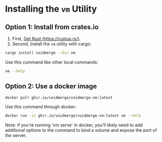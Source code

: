 # Installing the `vm` Utility

## Option 1: Install from crates.io

1. First, [Get Rust (https://rustup.rs/)](https://rustup.rs/).
2. Second, Install the `vm` utility with cargo:

```sh
cargo install voidmerge --bin vm
```

Use this command like other local commands:

```sh
vm --help
```

## Option 2: Use a docker image

```sh
docker pull ghcr.io/voidmerge/voidmerge-vm:latest
```

Use this command through docker:

```sh
docker run -it ghcr.io/voidmerge/voidmerge-vm:latest vm --help
```

Note: if you're running 'vm serve' in docker, you'll likely need to add additional options to the command to bind a volume and expose the port of the server.

